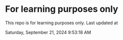 # For learning purposes only
This repo is for learning purposes only.
Last updated at

Saturday, September 21, 2024 9:53:18 AM


